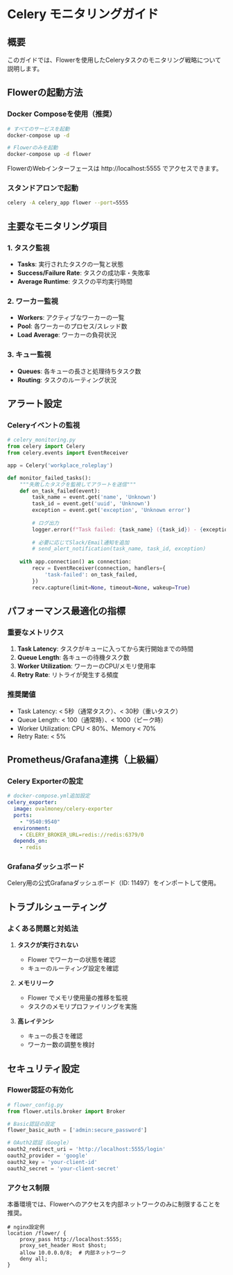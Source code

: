 # Celery モニタリングガイド

## 概要

このガイドでは、Flowerを使用したCeleryタスクのモニタリング戦略について説明します。

## Flowerの起動方法

### Docker Composeを使用（推奨）

```bash
# すべてのサービスを起動
docker-compose up -d

# Flowerのみを起動
docker-compose up -d flower
```

FlowerのWebインターフェースは http://localhost:5555 でアクセスできます。

### スタンドアロンで起動

```bash
celery -A celery_app flower --port=5555
```

## 主要なモニタリング項目

### 1. タスク監視

- **Tasks**: 実行されたタスクの一覧と状態
- **Success/Failure Rate**: タスクの成功率・失敗率
- **Average Runtime**: タスクの平均実行時間

### 2. ワーカー監視

- **Workers**: アクティブなワーカーの一覧
- **Pool**: 各ワーカーのプロセス/スレッド数
- **Load Average**: ワーカーの負荷状況

### 3. キュー監視

- **Queues**: 各キューの長さと処理待ちタスク数
- **Routing**: タスクのルーティング状況

## アラート設定

### Celeryイベントの監視

```python
# celery_monitoring.py
from celery import Celery
from celery.events import EventReceiver

app = Celery('workplace_roleplay')

def monitor_failed_tasks():
    """失敗したタスクを監視してアラートを送信"""
    def on_task_failed(event):
        task_name = event.get('name', 'Unknown')
        task_id = event.get('uuid', 'Unknown')
        exception = event.get('exception', 'Unknown error')
        
        # ログ出力
        logger.error(f"Task failed: {task_name} ({task_id}) - {exception}")
        
        # 必要に応じてSlack/Email通知を追加
        # send_alert_notification(task_name, task_id, exception)
    
    with app.connection() as connection:
        recv = EventReceiver(connection, handlers={
            'task-failed': on_task_failed,
        })
        recv.capture(limit=None, timeout=None, wakeup=True)
```

## パフォーマンス最適化の指標

### 重要なメトリクス

1. **Task Latency**: タスクがキューに入ってから実行開始までの時間
2. **Queue Length**: 各キューの待機タスク数
3. **Worker Utilization**: ワーカーのCPU/メモリ使用率
4. **Retry Rate**: リトライが発生する頻度

### 推奨閾値

- Task Latency: < 5秒（通常タスク）、< 30秒（重いタスク）
- Queue Length: < 100（通常時）、< 1000（ピーク時）
- Worker Utilization: CPU < 80%、Memory < 70%
- Retry Rate: < 5%

## Prometheus/Grafana連携（上級編）

### Celery Exporterの設定

```yaml
# docker-compose.yml追加設定
celery_exporter:
  image: ovalmoney/celery-exporter
  ports:
    - "9540:9540"
  environment:
    - CELERY_BROKER_URL=redis://redis:6379/0
  depends_on:
    - redis
```

### Grafanaダッシュボード

Celery用の公式Grafanaダッシュボード（ID: 11497）をインポートして使用。

## トラブルシューティング

### よくある問題と対処法

1. **タスクが実行されない**
   - Flower でワーカーの状態を確認
   - キューのルーティング設定を確認

2. **メモリリーク**
   - Flower でメモリ使用量の推移を監視
   - タスクのメモリプロファイリングを実施

3. **高レイテンシ**
   - キューの長さを確認
   - ワーカー数の調整を検討

## セキュリティ設定

### Flower認証の有効化

```python
# flower_config.py
from flower.utils.broker import Broker

# Basic認証の設定
flower_basic_auth = ['admin:secure_password']

# OAuth2認証（Google）
oauth2_redirect_uri = 'http://localhost:5555/login'
oauth2_provider = 'google'
oauth2_key = 'your-client-id'
oauth2_secret = 'your-client-secret'
```

### アクセス制限

本番環境では、Flowerへのアクセスを内部ネットワークのみに制限することを推奨。

```nginx
# nginx設定例
location /flower/ {
    proxy_pass http://localhost:5555;
    proxy_set_header Host $host;
    allow 10.0.0.0/8;  # 内部ネットワーク
    deny all;
}
```